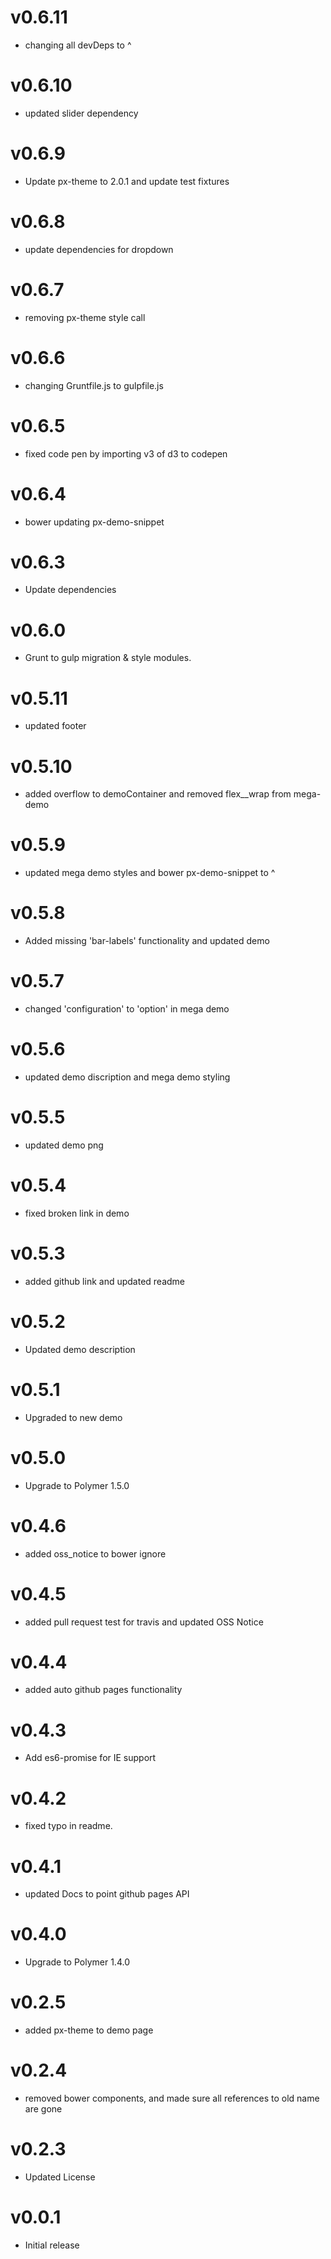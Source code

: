 v0.6.11
==================
* changing all devDeps to ^

v0.6.10
==================
* updated slider dependency

v0.6.9
==================
* Update px-theme to 2.0.1 and update test fixtures

v0.6.8
==================
* update dependencies for dropdown

v0.6.7
==================
* removing px-theme style call


v0.6.6
==================
* changing Gruntfile.js to gulpfile.js

v0.6.5
==================
* fixed code pen by importing v3 of d3 to codepen

v0.6.4
==================
* bower updating px-demo-snippet

v0.6.3
==================
* Update dependencies

v0.6.0
==================
* Grunt to gulp migration & style modules.

v0.5.11
==================
* updated footer

v0.5.10
==================
* added overflow to demoContainer and removed flex__wrap from mega-demo

v0.5.9
==================
* updated mega demo styles and bower px-demo-snippet to ^

v0.5.8
==================
* Added missing 'bar-labels' functionality and updated demo

v0.5.7
==================
* changed 'configuration' to 'option' in mega demo

v0.5.6
==================
* updated demo discription and mega demo styling

v0.5.5
==================
* updated demo png

v0.5.4
==================
* fixed broken link in demo

v0.5.3
==================
* added github link and updated readme

v0.5.2
==================
* Updated demo description

v0.5.1
==================
* Upgraded to new demo

v0.5.0
==================
* Upgrade to Polymer 1.5.0

v0.4.6
==================
* added oss_notice to bower ignore

v0.4.5
==================
* added pull request test for travis and updated OSS Notice

v0.4.4
==================
* added auto github pages functionality

v0.4.3
==================
* Add es6-promise for IE support

v0.4.2
==================
* fixed typo in readme.

v0.4.1
==================
* updated Docs to point github pages API

v0.4.0
==================
* Upgrade to Polymer 1.4.0

v0.2.5
==================
* added px-theme to demo page

v0.2.4
==================
* removed bower components, and made sure all references to old name are gone

v0.2.3
==================
* Updated License

v0.0.1
==================
* Initial release

